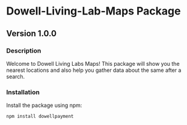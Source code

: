 # Dowell-Living-Lab-Maps Package

## Version 1.0.0

### Description

Welcome to Dowell Living Labs Maps!  This package will show you the nearest locations and also help you gather data about the same after a search. 


### Installation

Install the package using npm:

```bash
npm install dowellpayment
```